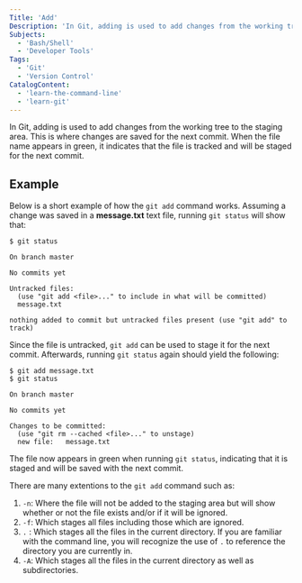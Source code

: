```yaml
---
Title: 'Add'
Description: 'In Git, adding is used to add changes from the working tree to the staging area. This iswhere changes are saved for the next commit.'
Subjects:
  - 'Bash/Shell'
  - 'Developer Tools'
Tags:
  - 'Git'
  - 'Version Control'
CatalogContent:
  - 'learn-the-command-line'
  - 'learn-git'
---
```


In Git, adding is used to add changes from the working tree to the staging area. This is where changes are saved for the next commit. When the file name appears in green, it indicates that the file is tracked and will be staged for the next commit.

## Example

Below is a short example of how the `git add` command works. Assuming a change was saved in a **message.txt** text file, running `git status` will show that:

```shell
$ git status

On branch master

No commits yet

Untracked files:
  (use "git add <file>..." to include in what will be committed)
  message.txt

nothing added to commit but untracked files present (use "git add" to track)
```

Since the file is untracked, `git add` can be used to stage it for the next commit. Afterwards, running `git status` again should yield the following:

```shell
$ git add message.txt
$ git status

On branch master

No commits yet

Changes to be committed:
  (use "git rm --cached <file>..." to unstage)
  new file:   message.txt
```

The file now appears in green when running `git status`, indicating that it is staged and will be saved with the next commit.

There are many extentions to the `git add` command such as:

1. `-n`: Where the file will not be added to the staging area but will show whether or not the file exists and/or if it will be ignored.
2. `-f`: Which stages all files including those which are ignored.
3. `.` : Which stages all the files in the current directory. If you are familiar with the command line, you will recognize the use of `.` to reference the directory you are currently in.
4. `-A`: Which stages all the files in the current directory as well as subdirectories.
